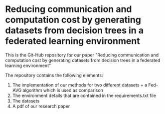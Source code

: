 # Reducing communication and computation cost by generating datasets from decision trees in a federated learning environment

This is the Git-Hub repository for our paper "Reducing communication and computation cost by generating datasets from decision trees in a federated learning environment"

The repository contains the following elements:

1. The implementation of our methods for two different datasets + a Fed-AVG algorithm which is used as comparison
2. The environment details that are contained in the requirements.txt file
3. The datasets
4. A pdf of our research paper
                          
